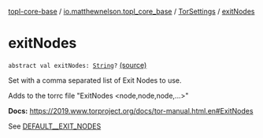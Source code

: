 [topl-core-base](../../index.md) / [io.matthewnelson.topl_core_base](../index.md) / [TorSettings](index.md) / [exitNodes](./exit-nodes.md)

# exitNodes

`abstract val exitNodes: `[`String`](https://kotlinlang.org/api/latest/jvm/stdlib/kotlin/-string/index.html)`?` [(source)](https://github.com/05nelsonm/TorOnionProxyLibrary-Android/blob/master/topl-core-base/src/main/java/io/matthewnelson/topl_core_base/TorSettings.kt#L227)

Set with a comma separated list of Exit Nodes to use.

Adds to the torrc file "ExitNodes &lt;node,node,node,...&gt;"

**Docs:** https://2019.www.torproject.org/docs/tor-manual.html.en#ExitNodes

See [DEFAULT__EXIT_NODES](-d-e-f-a-u-l-t__-e-x-i-t_-n-o-d-e-s.md)

